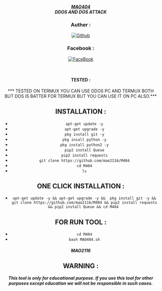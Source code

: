 <div align ="center"> 
<i><b> <a href="https://www.facebook.com/mAoVirUs2116/">
MAO404 </a><br>
DDOS AND DOS ATTACK </b></i>


### Auther :
<p align="center">
<a href="https://github.com/mao2116"><img title="Github" src="https://img.shields.io/badge/mao2116-grey?style=for-the-badge&logo=github"></a> </p>

### Facebook :
<p align="center"> 
<a href="https://www.facebook.com/mAoVirUs2116/"><img title="FaceBook" src="https://img.shields.io/badge/FB-MAO-VIRUS-lightgrey?style=for-the-badge&logo=facebook"></a>
</p>

<br>

#### TESTED :

*** TESTED ON TERMUX YOU CAN USE DDOS PC AND TERMUX BOTH BUT DOS IS BATTER FOR TERMUX BUT YOU CAN USE IT ON PC ALSO.***

## INSTALLATION  :

* `apt-get update -y`
* `apt-get upgrade -y`
* `pkg install git -y`
* `pkg insall python -y`
* `pkg install python2 -y`
* `pip2 install Queue`
* `pip2 install requests`
* `git clone https://github.com/mao2116/M404`
* `cd M404`
* `ls`

## ONE CLICK INSTALLATION :
* `apt-get update -y && apt-get upgrade -y &&  pkg install git -y && git clone https://github.com/mao2116/M404 && pip2 install requests && pip2 install Queue && cd M404 `


## FOR RUN TOOL :
* `cd M404`
* `bash MAO404.sh`



##### MAO2116

## WARNING : 
***This tool is only for educational purpose. If you use this tool for other purposes except education we will not be responsible in such cases.***
